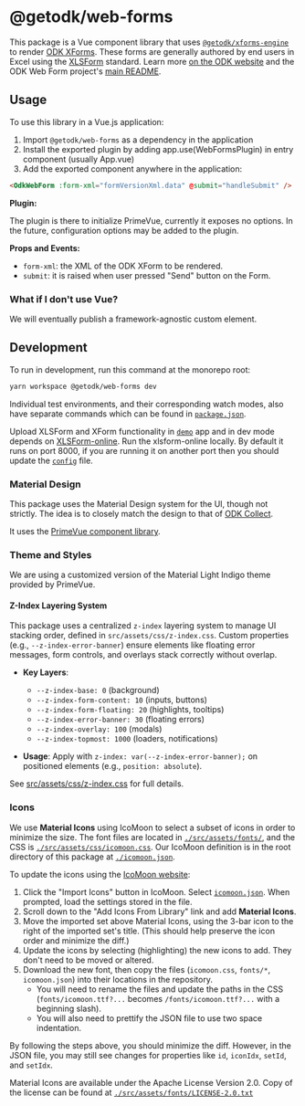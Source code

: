 # @getodk/web-forms

This package is a Vue component library that uses [`@getodk/xforms-engine`](../xforms-engine/) to render [ODK XForms](https://getodk.github.io/xforms-spec/). These forms are generally authored by end users in Excel using the [XLSForm](https://docs.getodk.org/xlsform/) standard. Learn more [on the ODK website](https://getodk.org/) and the ODK Web Form project's [main README](https://github.com/getodk/web-forms).

## Usage

To use this library in a Vue.js application:

1. Import `@getodk/web-forms` as a dependency in the application
2. Install the exported plugin by adding app.use(WebFormsPlugin) in entry component (usually App.vue)
3. Add the exported component anywhere in the application:

```html
<OdkWebForm :form-xml="formVersionXml.data" @submit="handleSubmit" />
```

**Plugin:**

The plugin is there to initialize PrimeVue, currently it exposes no options. In the future, configuration options may be added to the plugin.

**Props and Events:**

- `form-xml`: the XML of the ODK XForm to be rendered.
- `submit`: it is raised when user pressed "Send" button on the Form.

### What if I don't use Vue?

We will eventually publish a framework-agnostic custom element.

## Development

To run in development, run this command at the monorepo root:

```sh
yarn workspace @getodk/web-forms dev
```

Individual test environments, and their corresponding watch modes, also have separate commands which can be found in [`package.json`](./package.json).

Upload XLSForm and XForm functionality in [`demo`](./src/demo/) app and in dev mode depends on [XLSForm-online](https://github.com/getodk/xlsform-online). Run the xlsform-online locally. By default it runs on port 8000, if you are running it on another port then you should update the [`config`](./src/demo/config.json) file.

### Material Design

This package uses the Material Design system for the UI, though not strictly. The idea is to closely match the design to that of [ODK Collect](https://docs.getodk.org/collect-intro/).

It uses the [PrimeVue component library](https://primevue.org/).

### Theme and Styles

We are using a customized version of the Material Light Indigo theme provided by PrimeVue.

#### Z-Index Layering System

This package uses a centralized `z-index` layering system to manage UI stacking order, defined in `src/assets/css/z-index.css`. Custom properties (e.g., `--z-index-error-banner`) ensure elements like floating error messages, form controls, and overlays stack correctly without overlap.

- **Key Layers**:

  - `--z-index-base: 0` (background)
  - `--z-index-form-content: 10` (inputs, buttons)
  - `--z-index-form-floating: 20` (highlights, tooltips)
  - `--z-index-error-banner: 30` (floating errors)
  - `--z-index-overlay: 100` (modals)
  - `--z-index-topmost: 1000` (loaders, notifications)

- **Usage**: Apply with `z-index: var(--z-index-error-banner);` on positioned elements (e.g., `position: absolute`).

See [src/assets/css/z-index.css](src/assets/css/z-index.css) for full details.

### Icons

We use **Material Icons** using IcoMoon to select a subset of icons in order to minimize the size. The font files are located in [`./src/assets/fonts/`](./src/assets/fonts/), and the CSS is [`./src/assets/css/icomoon.css`](/src/assets/css/icomoon.css). Our IcoMoon definition is in the root directory of this package at [`./icomoon.json`](./icomoon.json).

To update the icons using the [IcoMoon website](https://icomoon.io/app/):

1. Click the "Import Icons" button in IcoMoon. Select [`icomoon.json`](/icomoon.json). When prompted, load the settings stored in the file.
2. Scroll down to the "Add Icons From Library" link and add **Material Icons**.
3. Move the imported set above Material Icons, using the 3-bar icon to the right of the imported set's title. (This should help preserve the icon order and minimize the diff.)
4. Update the icons by selecting (highlighting) the new icons to add. They don't need to be moved or altered.
5. Download the new font, then copy the files (`icomoon.css`, `fonts/*`, `icomoon.json`) into their locations in the repository.
   - You will need to rename the files and update the paths in the CSS (`fonts/icomoon.ttf?...` becomes `/fonts/icomoon.ttf?...` with a beginning slash).
   - You will also need to prettify the JSON file to use two space indentation.

By following the steps above, you should minimize the diff. However, in the JSON file, you may still see changes for properties like `id`, `iconIdx`, `setId`, and `setIdx`.

Material Icons are available under the Apache License Version 2.0. Copy of the license can be found at [`./src/assets/fonts/LICENSE-2.0.txt`](./src/assets/fonts/LICENSE-2.0.txt)
